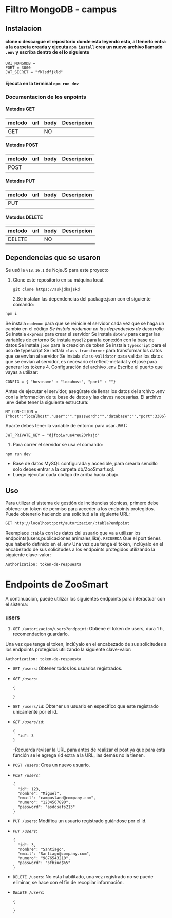 # Filtro MongoDB - campus

## Instalacion

#### clone o descargue el repositorio donde esta leyendo esto, al tenerlo entra a la carpeta creada y ejecuta  ```npm install``` crea un nuevo archivo llamado ```.env``` y escriba dentro de el lo siguiente
```
URI_MONGODB = 
PORT = 3000
JWT_SECRET = "fklsdfjkld"
```

#### Ejecuta en la terminal ```npm run dev```


### Documentacion de los enpoints

#### Metodos GET

| metodo | url                                                          | body                                      | Descripcion                                                  |
| ------ | ------------------------------------------------------------ | ----------------------------------------- | ------------------------------------------------------------ |
| GET    |                                                              | NO                                        |                                                              |

#### Metodos POST

| metodo   | url                                                               |body                                        | Descripcion                   |
|----------|-------------------------------------------------------------------|--------------------------------------------|-------------------------------|
| POST     |                                                                   |                                            |                               |

#### Metodos PUT

| metodo | url                                                          | body                                                         | Descripcion                    |
| ------ | ------------------------------------------------------------ | ------------------------------------------------------------ | ------------------------------ |
|  PUT   |                                                              |                                                              |                                |

#### Metodos DELETE

| metodo  | url                                                          | body | Descripcion       |
| ------- | ------------------------------------------------------------ | ---- | ----------------- |
| DELETE  |                                                              | NO   |                   |

## Dependencias que se usaron

Se usó la `v18.16.1` de NojeJS para este proyecto

1. Clone este repositorio en su máquina local.

   ```
   git clone https://askjdkajskd
   ```

   

   2.Se instalan las dependencias del package.json con el siguiente comando:

```
npm i
```



Se instala `nodemon` para que se reinicie el servidor cada vez que se haga un cambio en el código *Se instala nodemon en las dependecias de desarrollo* Se instala `express` para crear el servidor Se instala `dotenv` para cargar las variables de entorno Se instala `mysql2` para la conexión con la base de datos Se instala `jose` para la creacion de token Se instala `typescript` para el uso de typescript Se instala `class-transformer` para transformar los datos que se envían al servidor Se instala `class-validator` para validar los datos que se envían al servidor, es necesario el reflect-metadat y el jose para generar los tokens 4. Configuración del archivo .env Escribe el puerto que vayas a utilizar:

```
CONFIG = { "hostname" : "locahost", "port" : ""}
```



Antes de ejecutar el servidor, asegúrate de llenar los datos del archivo .env con la información de tu base de datos y las claves necesarias. El archivo .env debe tener la siguiente estructura:

```
MY_CONECTION = {"host":"localhost","user":"","password":"","database":"","port":3306}
```



Aparte debes tener la variable de entorno para usar JWT:

```
JWT_PRIVATE_KEY = "djfqoiwrue4reu23rksjd"
```



1. Para correr el servidor se usa el comando:

```
npm run dev
```



- Base de datos MySQL configurada y accesible, para crearla sencillo solo debes entrar a la carpeta db/ZooSmart.sql.
- Luego ejecutar cada código de arriba hacia abajo.

## Uso

Para utilizar el sistema de gestión de incidencias técnicas, primero debe obtener un token de permiso para acceder a los endpoints protegidos. Puede obtenerlo haciendo una solicitud a la siguiente URL:

```
GET http://localhost:port/autorizacion/:tabla?endpoint
```



Reemplace `:tabla` con los datos del usuario que va a utilizar los endpoints(users,publicaciones,animales,like). `RECUERDA` Que el port tienes que haberlo definido en el .env Una vez que tenga el token, inclúyalo en el encabezado de sus solicitudes a los endpoints protegidos utilizando la siguiente clave-valor:

```
Authorization: token-de-respuesta
```



# Endpoints de ZooSmart

A continuación, puede utilizar los siguientes endpoints para interactuar con el sistema:

### users

1. `GET /autorizacion/users?endpoint`: Obtiene el token de users, dura 1 h, recomendacion guardarlo.

Una vez que tenga el token, inclúyalo en el encabezado de sus solicitudes a los endpoints protegidos utilizando la siguiente clave-valor:

```
Authorization: token-de-respuesta
```



- `GET /users`: Obtener todos los usuarios registrados.

- *`GET /users`:*

  ```
  {
  
  }
  ```

  

- `GET /users/id`: Obtener un usuario en especifico que este registrado unicamente por el id.

- *`GET /users/id`:*

  ```
  {
    "id": 3
  }
  ```

  

  -Recuerda revisar la URL para antes de realizar el post ya que para esta función se le agrega /id extra a la URL, las demás no la tienen.

- `POST /users`: Crea un nuevo usuario.

- *`POST /users`:*

  ```
  {
    "id": 123,
    "nombre": "Miguel",
    "email": "campusland@company.com",
    "numero": "1234567890",
    "password": "asddsafs213"
  }
  ```

  

- `PUT /users`: Modifica un usuario registrado guiándose por el id.

- *`PUT /users`:*

  ```
  {
    "id": 3,
    "nombre": "Santiago",
    "email": "Santiago@company.com",
    "numero": "9876543210",
    "password": "sfhiud$%5"
  }
  ```

  

- `DELETE /users`: No esta habilitado, una vez registrado no se puede eliminar, se hace con el fin de recopilar información.

- *`DELETE /users`:*

  ```
  {
  
  }
  ```

  

### 

